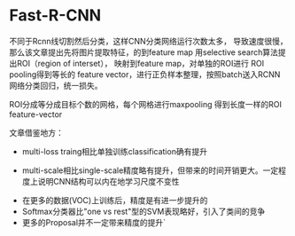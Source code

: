 Fast-R-CNN
==================
不同于Rcnn线切割然后分类，这样CNN分类网络运行次数太多，
导致速度很慢，那么该文章提出先将图片提取特征，的到feature map
用selective search算法提出ROI（region of interset），
映射到feature map，对单独的ROI进行 ROI pooling得到等长的
feature vector，进行正负样本整理，按照batch送入RCNN
网络分类回归，统一损失。

ROI分成等分成目标个数的网格，每个网格进行maxpooling
得到长度一样的ROI feature-vector

文章借鉴地方：


* multi-loss traing相比单独训练classification确有提升
+ multi-scale相比single-scale精度略有提升，但带来的时间开销更大。一定程度上说明CNN结构可以内在地学习尺度不变性
* 在更多的数据(VOC)上训练后，精度是有进一步提升的
* Softmax分类器比"one vs rest"型的SVM表现略好，引入了类间的竞争
* 更多的Proposal并不一定带来精度的提升`